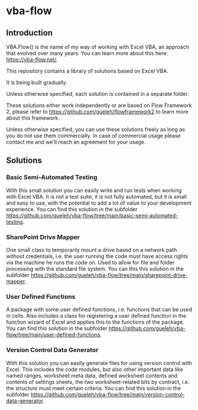 # vba-flow

## Introduction

VBA.Flow() is the name of my way of working with Excel VBA, an approach that evolved over many years. You can learn more about this here: https://vba-flow.net/.

This repository contains a library of solutions based on Excel VBA.

It is being built gradually.

Unless otherwise specified, each solution is contained in a separate folder.

These solutions either work independently or are based on Flow Framework 2, please refer to https://github.com/gueleh/flowframework2 to learn more about this framework.

Unless otherwise specified, you can use these solutions freely as long as you do not use them commercially. In case of commercial usage please contact me and we'll reach an agreement for your usage.

## Solutions

### Basic Semi-Automated Testing
With this small solution you can easily write and run tests when working with Excel VBA. It is not a test suite, it is not fully automated, but it is small and easy to use, with the potential to add a lot of value to your development experience. You can find this solution in the subfolder https://github.com/gueleh/vba-flow/tree/main/basic-semi-automated-testing.

### SharePoint Drive Mapper
One small class to temporarily mount a drive based on a network path without credentials, i.e. the user running the code must have access rights via the machine he runs the code on. Used to allow for file and folder processing with the standard file system. You can this this solution in the subfolder https://github.com/gueleh/vba-flow/tree/main/sharepoint-drive-mapper.

### User Defined Functions
A package with some user defined functions, i.e. functions that can be used in cells. Also includes a class for registering a user defined function in the function wizard of Excel and applies this to the functions of the package. You can find this solution in the subfolder https://github.com/gueleh/vba-flow/tree/main/user-defined-functions.

### Version Control Data Generator
With this solution you can easily generate files for using version control with Excel. This includes the code modules, but also other important data like named ranges, worksheet meta data, defined worksheet contents and contents of settings sheets, the two worksheet-related bits by contract, i.e. the structure must meet certain criteria. You can find this solution in the subfolder https://github.com/gueleh/vba-flow/tree/main/version-control-data-generator.
